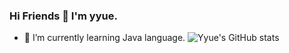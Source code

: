 ### Hi Friends 👋 I'm yyue.
- 🌱 I’m currently learning Java language.
![Yyue's GitHub stats](https://github-readme-stats.vercel.app/api?username=yy0127-ai&show_icons=true&theme=transparent)

<!--
**yy0127-ai/yy0127-ai** is a ✨ _special_ ✨ repository because its `README.md` (this file) appears on your GitHub profile.

Here are some ideas to get you started:

- 🔭 I’m currently working on ...
- 🌱 I’m currently learning ...
- 👯 I’m looking to collaborate on ...
- 🤔 I’m looking for help with ...
- 💬 Ask me about ...
- 📫 How to reach me: ...
- 😄 Pronouns: ...
- ⚡ Fun fact: ...
-->
